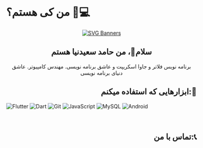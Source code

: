 # من کی هستم؟ 👋💻
<div align="center">

[![SVG Banners](https://svg-banners.vercel.app/api?type=rainbow&text1=Welcome%20Visitor%20🌈&width=800&height=300)](https://github.com/Akshay090/svg-banners)

</div>
<h2 align="center">سلام👋، من حامد سعیدنیا هستم</h2>
<p align="center">
برنامه نویس فلاتر و جاوا اسکریپت و عاشق برنامه نویسی. مهندس کامپیوتر. عاشق دنیای برنامه نویسی
</p>

<h2 align="right">ابزارهایی که استفاده میکنم:💪 </h2>

![Flutter](https://img.shields.io/badge/Flutter-%2302569B.svg?style=for-the-badge&logo=Flutter&logoColor=white)
  ![Dart](https://img.shields.io/badge/dart-%230175C2.svg?style=for-the-badge&logo=dart&logoColor=white)  ![Git](https://img.shields.io/badge/git-%23F05033.svg?style=for-the-badge&logo=git&logoColor=white)  ![JavaScript](https://img.shields.io/badge/javascript-%23323330.svg?style=for-the-badge&logo=javascript&logoColor=%23F7DF1E)  ![MySQL](https://img.shields.io/badge/mysql-4479A1.svg?style=for-the-badge&logo=mysql&logoColor=white)  ![Android](https://img.shields.io/badge/Android-3DDC84?style=for-the-badge&logo=android&logoColor=white)

<br>

<h2 align="right">تماس با من:📞</h2>

